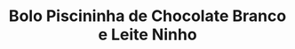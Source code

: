 ---
title: Bolo Piscininha de Chocolate Branco e Leite Ninho
description: 
category: Bolos
subcategory: Piscininha
flavor: Chocolate Branco com Leite Ninho
price: 35
---